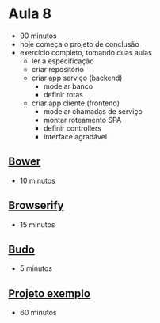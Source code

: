 # Aula 8

- 90 minutos
- hoje começa o projeto de conclusão
- exercício completo, tomando duas aulas
  - ler a especificação
  - criar repositório
  - criar app serviço (backend)
    - modelar banco
    - definir rotas
  - criar app cliente (frontend)
    - modelar chamadas de serviço
    - montar roteamento SPA
    - definir controllers
    - interface agradável

## [Bower](8.1-bower/README.md)

- 10 minutos

## [Browserify](8.2-browserify/README.md)

- 15 minutos

## [Budo](8.3-budo/README.md)

- 5 minutos

## [Projeto exemplo](8.4-projeto-exemplo/README.md)

- 60 minutos
